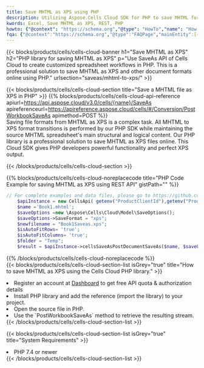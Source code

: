 ```yaml
---
title: Save MHTML as XPS using PHP 
description: Utilizing Aspose.Cells Cloud SDK for PHP to save MHTML format file as XPS format file. 
kwords: Excel, Save MHTML as XPS, REST, PHP
howto: {"@context": "https://schema.org","@type": "HowTo","name": "How to save MHTML as XPS using the Cells Cloud PHP library.","description": "How to save MHTML as XPS using the Cells Cloud PHP library.","image": {"@type": "ImageObject"},"url": "/php/saveas/mhtml-to-xps/","step": [{ "@type": "HowToStep","name": "How to save MHTML as XPS using the Cells Cloud PHP library. step 1", "image": {"@type": "ImageObject",},"url": "/php/saveas/mhtml-to-xps/","text": "Register an account at <a href='https://dashboard.aspose.cloud/'>Dashboard</a> to get free API quota & authorization details",},{ "@type": "HowToStep","name": "How to save MHTML as XPS using the Cells Cloud PHP library. step 1", "image": {"@type": "ImageObject",},"url": "/php/saveas/mhtml-to-xps/","text": "Install PHP library and add the reference (import the library) to your project.",},{ "@type": "HowToStep","name": "How to save MHTML as XPS using the Cells Cloud PHP library. step 1", "image": {"@type": "ImageObject",},"url": "/php/saveas/mhtml-to-xps/","text": "Open the source file in PHP.",},{ "@type": "HowToStep","name": "How to save MHTML as XPS using the Cells Cloud PHP library. step 1", "image": {"@type": "ImageObject",},"url": "/php/saveas/mhtml-to-xps/","text": "Use the `PostWorkbookSaveAs` method to retrieve the resulting stream.",}, ],"supply": {"@type": "HowToSupply","name": "document"},"tool": [{"@type": "HowToTool","name": "phpstorm, Visual Studio Code, Eclipse"},{"@type": "HowToTool","name": "Aspose Cells"}],"totalTime": "PT6M"}
fqa: {"@context":"https://schema.org","@type":"FAQPage","mainEntity":[{"@type":"Question","name":"Why save file as other formats file in C# using REST API?","acceptedAnswer":{"@type":"Answer","text":"Documents are encoded in many ways, and some files may be incompatible with the software you use. To open and read such files, just save them as appropriate file formats.<br/><ol><li>Install .NET SDK and add the reference (import the library) to your project.</li><li>Open the source file in C# using REST API.</li><li>Call the PostWorkbookSaveAsRequest() method, passing an output filename with required extension.</li><li>Get the result of save as a separate file.</li></ol>"}},{"@type":"Question","name":"What file formats can I save as with your C# library?","acceptedAnswer":{"@type":"Answer","text":"We support a variety of file formats for conversion using .NET library, including XLSX, Excel, xls , PDF, CSV, HTML, Markdown, XML, PNG, JPG, TIFF, Json, TXT and many more."}},{"@type":"Question","name":"What is the maximum allowed file size for conversion using this .NET library?","acceptedAnswer":{"@type":"Answer","text":"There are no file size limits for format conversions using .NET library."}}]}
---
```



{{< blocks/products/cells/cells-cloud-banner h1="Save MHTML as XPS" h2="PHP library for saving MHTML as XPS" p="Use SaveAs API of Cells Cloud to create customized spreadsheet workflows in PHP. This is a professional solution to save MHTML as XPS and other document formats online using PHP." urlsection="saveas/mhtml-to-xps/" >}}

{{< blocks/products/cells/cells-cloud-section  title="Save a MHTML file as XPS in PHP" >}}
{{% blocks/products/cells/cells-cloud-api-reference  apiurl=https://api.aspose.cloud/v3.0/cells/{name}/SaveAs  apireferenceurl=https://apireference.aspose.cloud/cells/#/Conversion/PostWorkbookSaveAs  apimethod=POST %}}
<br/>
Saving file formats from MHTML as XPS is a complex task. All MHTML to XPS format transitions is performed by our PHP SDK while maintaining the source MHTML spreadsheet's main structural and logical content. Our PHP library is a professional solution to save MHTML as XPS files online. This Cloud SDK gives PHP developers powerful functionality and perfect XPS output.

{{< /blocks/products/cells/cells-cloud-section >}}

{{% blocks/products/cells/cells-cloud-noreplacecode title="PHP Code Example for saving MHTML as XPS using REST API" gistPath="" %}}
  
```php
// For complete examples and data files, please go to https://github.com/aspose-cells-cloud/aspose-cells-cloud-php/
    $apiInstance = new CellsApi( getenv("ProductClientId"),getenv("ProductClientSecret") );
    $name ='Book1.mhtml';
    $saveOptions =new \Aspose\Cells\Cloud\Model\SaveOptions();
    $saveOptions->SaveFormat = "xps";
    $newfilename = "Book1Saveas.xps";
    $isAutoFitRows= 'true';
    $isAutoFitColumns= 'true';
    $folder = "Temp";
    $result = $apiInstance->cellsSaveAsPostDocumentSaveAs($name, $saveOptions, $newfilename,$isAutoFitRows, $isAutoFitColumns, $folder);
```
  
{{% /blocks/products/cells/cells-cloud-noreplacecode  %}}
<br/>
{{< blocks/products/cells/cells-cloud-section-list isGrey="true"  title="How to save MHTML as XPS using the Cells Cloud PHP library." >}}
<li>Register an account at <a href="https://dashboard.aspose.cloud/">Dashboard</a> to get free API quota & authorization details</li>
<li>Install PHP library and add the reference (import the library) to your project.</li>
<li>Open the source file in PHP.</li>
<li>Use the `PostWorkbookSaveAs` method to retrieve the resulting stream.</li>
{{< /blocks/products/cells/cells-cloud-section-list >}}

{{< blocks/products/cells/cells-cloud-section-list isGrey="true"  title="System Requirements" >}}
<li>PHP 7.4 or newer</li>
{{< /blocks/products/cells/cells-cloud-section-list >}}
